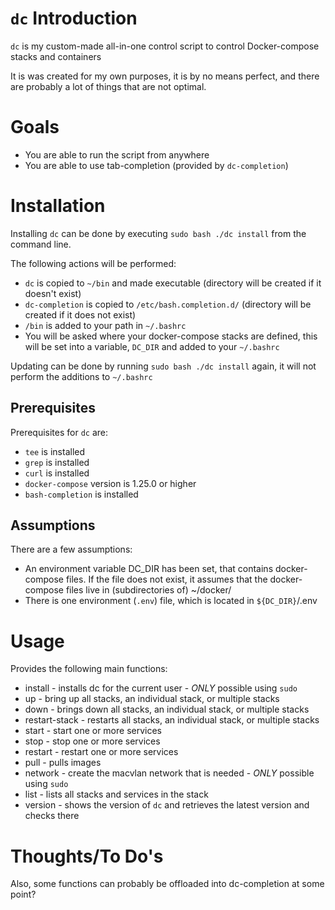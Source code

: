 # `dc` Introduction
`dc` is my custom-made all-in-one control script to control Docker-compose stacks and containers

It is was created for my own purposes, it is by no means perfect, and there are probably a lot of things that are not optimal.

# Goals
- You are able to run the script from anywhere
- You are able to use tab-completion (provided by `dc-completion`)

# Installation
Installing `dc` can be done by executing `sudo bash ./dc install` from the command line.

The following actions will be performed:
- `dc` is copied to `~/bin` and made executable (directory will be created if it doesn't exist)
- `dc-completion` is copied to `/etc/bash.completion.d/` (directory will be created if it does not exist)
- `/bin` is added to your path in `~/.bashrc`
- You will be asked where your docker-compose stacks are defined, this will be set into a variable, `DC_DIR` and added to your `~/.bashrc`

Updating can be done by running `sudo bash ./dc install` again, it will not perform the additions to `~/.bashrc`

## Prerequisites
Prerequisites for `dc` are:
 - `tee` is installed
 - `grep` is installed
 - `curl` is installed
 - `docker-compose` version is 1.25.0 or higher
 - `bash-completion` is installed

## Assumptions
There are a few assumptions:
- An environment variable DC_DIR has been set, that contains docker-compose files. If the file does not exist, it assumes that the docker-compose files live in (subdirectories of) ~/docker/
- There is one environment (`.env`) file, which is located in `${DC_DIR}`/.env

# Usage
Provides the following main functions:
- install       - installs dc for the current user - *ONLY* possible using `sudo`
- up            - bring up all stacks, an individual stack, or multiple stacks
- down          - brings down all stacks, an individual stack, or multiple stacks
- restart-stack - restarts all stacks, an individual stack, or multiple stacks
- start         - start one or more services
- stop          - stop one or more services
- restart       - restart one or more services
- pull          - pulls images
- network       - create the macvlan network that is needed - *ONLY* possible using `sudo`
- list          - lists all stacks and services in the stack
- version       - shows the version of `dc` and retrieves the latest version and checks there

# Thoughts/To Do's
Also, some functions can probably be offloaded into dc-completion at some point?